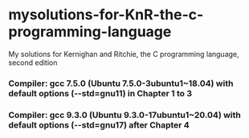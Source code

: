 # mysolutions-for-KnR-the-c-programming-language
My solutions for Kernighan and Ritchie, the C programming language, second edition
### Compiler: gcc 7.5.0 (Ubuntu 7.5.0-3ubuntu1~18.04) with default options (--std=gnu11) in Chapter 1 to 3
### Compiler: gcc 9.3.0 (Ubuntu 9.3.0-17ubuntu1~20.04) with default options (--std=gnu17) after Chapter 4
